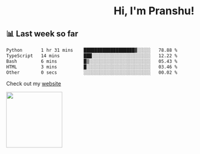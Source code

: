 <div align="right" >
   
   <H1>Hi, I'm Pranshu!</H1>

</div>

## 📊 Last week so far
<!--START_SECTION:waka-->

```txt
Python       1 hr 31 mins    ███████████████████▓░░░░░   78.88 %
TypeScript   14 mins         ███░░░░░░░░░░░░░░░░░░░░░░   12.22 %
Bash         6 mins          █▒░░░░░░░░░░░░░░░░░░░░░░░   05.43 %
HTML         3 mins          █░░░░░░░░░░░░░░░░░░░░░░░░   03.46 %
Other        0 secs          ░░░░░░░░░░░░░░░░░░░░░░░░░   00.02 %
```

<!--END_SECTION:waka-->

Check out my [website](https://pranshu05.vercel.app)

<img align="left" width="150" src="https://user-images.githubusercontent.com/70943732/209951571-93b7afe5-f523-4683-b725-5d94b287e94e.png">

